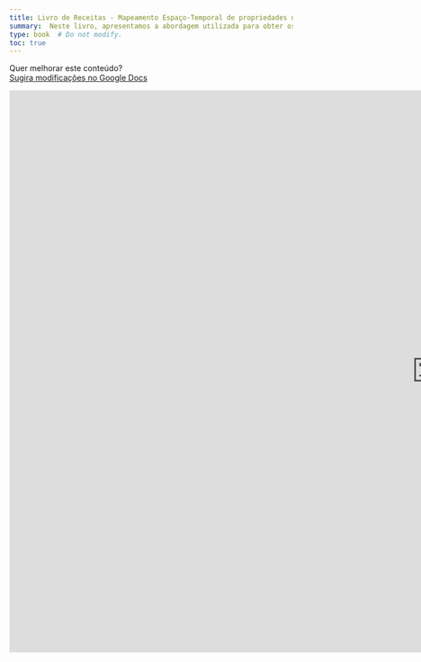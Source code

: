 ```yaml
---
title: Livro de Receitas - Mapeamento Espaço-Temporal de propriedades do solo
summary:  Neste livro, apresentamos a abordagem utilizada para obter os mapas anuais de estoque de carbono orgânico do solo produzidos na coleção beta do MapBiomas Solo. 
type: book  # Do not modify.
toc: true
---
```


Quer melhorar este conteúdo?<br>
[<i class="fa fa-edit" aria-hidden="true"></i> Sugira modificações no Google Docs][edit]

[edit]: https://docs.google.com/document/d/1_SlF9QV-sV8IKBZmiVJ_tDwPyIzOIp3m_1PNZ_BQOtE/edit

<iframe frameborder="0" style="width: 300%; height: 1000px" src="https://docs.google.com/document/d/e/2PACX-1vT-MbsZH3fyPxBcyVCml-xXBp58k277cSHg5mc0_SPjGNwRAm5xqXffJ4JHodzLAVzGa2KddtxxbwJO/pub?embedded=true"></iframe>
